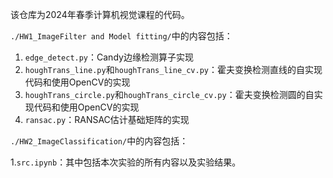 该仓库为2024年春季计算机视觉课程的代码。

`./HW1_ImageFilter and Model fitting/`中的内容包括：

1. `edge_detect.py`：Candy边缘检测算子实现
2. `houghTrans_line.py`和`houghTrans_line_cv.py`：霍夫变换检测直线的自实现代码和使用OpenCV的实现
3. `houghTrans_circle.py`和`houghTrans_circle_cv.py`：霍夫变换检测圆的自实现代码和使用OpenCV的实现
4. `ransac.py`：RANSAC估计基础矩阵的实现

`./HW2_ImageClassification/`中的内容包括：

1.`src.ipynb`：其中包括本次实验的所有内容以及实验结果。